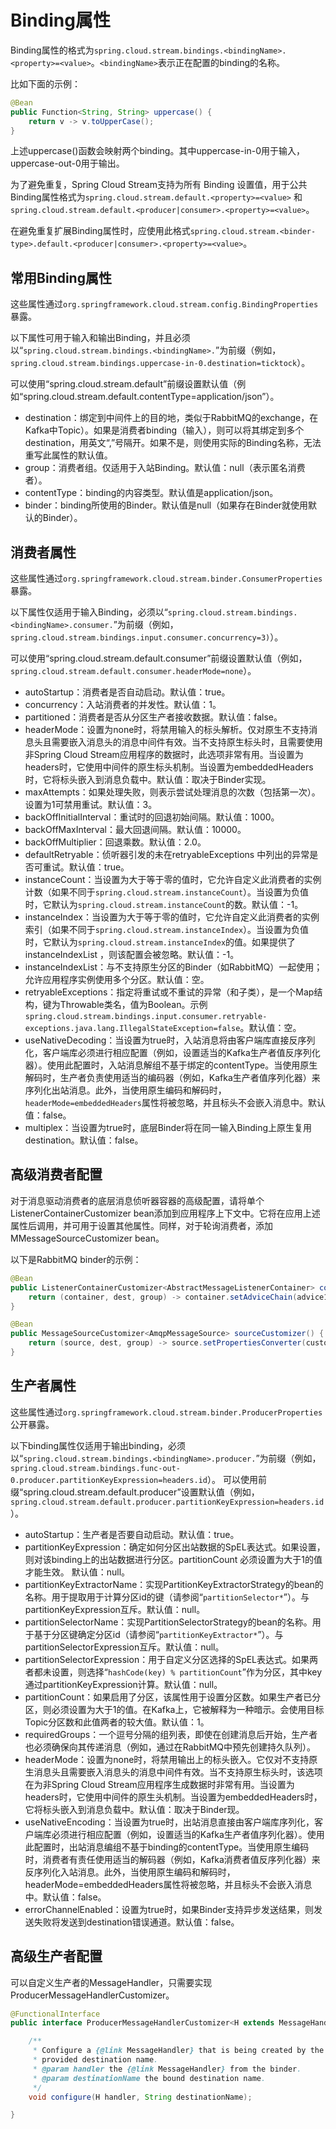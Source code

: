 # Binding属性

Binding属性的格式为`spring.cloud.stream.bindings.<bindingName>.<property>=<value>`。`<bindingName>`表示正在配置的binding的名称。


比如下面的示例：

```java
@Bean
public Function<String, String> uppercase() {
	return v -> v.toUpperCase();
}
```

上述uppercase()函数会映射两个binding。其中uppercase-in-0用于输入，uppercase-out-0用于输出。



为了避免重复，Spring Cloud Stream支持为所有 Binding 设置值，用于公共Binding属性格式为`spring.cloud.stream.default.<property>=<value>` 和 `spring.cloud.stream.default.<producer|consumer>.<property>=<value>`。


在避免重复扩展Binding属性时，应使用此格式`spring.cloud.stream.<binder-type>.default.<producer|consumer>.<property>=<value>`。



## 常用Binding属性



这些属性通过`org.springframework.cloud.stream.config.BindingProperties`暴露。



以下属性可用于输入和输出Binding，并且必须以“`spring.cloud.stream.bindings.<bindingName>.`”为前缀（例如，`spring.cloud.stream.bindings.uppercase-in-0.destination=ticktock`）。

可以使用“spring.cloud.stream.default”前缀设置默认值（例如“spring.cloud.stream.default.contentType=application/json”）。

* destination：绑定到中间件上的目的地，类似于RabbitMQ的exchange，在Kafka中Topic）。如果是消费者binding（输入），则可以将其绑定到多个destination，用英文“,”号隔开。如果不是，则使用实际的Binding名称，无法重写此属性的默认值。
* group：消费者组。仅适用于入站Binding。默认值：null（表示匿名消费者）。
* contentType：binding的内容类型。默认值是application/json。
* binder：binding所使用的Binder。默认值是null（如果存在Binder就使用默认的Binder）。

## 消费者属性


这些属性通过`org.springframework.cloud.stream.binder.ConsumerProperties`暴露。


以下属性仅适用于输入Binding，必须以“`spring.cloud.stream.bindings.<bindingName>.consumer.`”为前缀（例如，`spring.cloud.stream.bindings.input.consumer.concurrency=3)`）。

可以使用“spring.cloud.stream.default.consumer”前缀设置默认值（例如，`spring.cloud.stream.default.consumer.headerMode=none`）。

* autoStartup：消费者是否自动启动。默认值：true。
* concurrency：入站消费者的并发性。默认值：1。
* partitioned：消费者是否从分区生产者接收数据。默认值：false。
* headerMode：设置为none时，将禁用输入的标头解析。仅对原生不支持消息头且需要嵌入消息头的消息中间件有效。当不支持原生标头时，且需要使用非Spring Cloud Stream应用程序的数据时，此选项非常有用。当设置为headers时，它使用中间件的原生标头机制。当设置为embeddedHeaders时，它将标头嵌入到消息负载中。默认值：取决于Binder实现。
* maxAttempts：如果处理失败，则表示尝试处理消息的次数（包括第一次）。设置为1可禁用重试。默认值：3。
* backOffInitialInterval：重试时的回退初始间隔。默认值：1000。
* backOffMaxInterval：最大回退间隔。默认值：10000。
* backOffMultiplier：回退乘数。默认值：2.0。
* defaultRetryable：侦听器引发的未在retryableExceptions 中列出的异常是否可重试。默认值：true。
* instanceCount：当设置为大于等于零的值时，它允许自定义此消费者的实例计数（如果不同于`spring.cloud.stream.instanceCount`）。当设置为负值时，它默认为`spring.cloud.stream.instanceCount`的数。默认值：-1。
* instanceIndex：当设置为大于等于零的值时，它允许自定义此消费者的实例索引（如果不同于`spring.cloud.stream.instanceIndex`）。当设置为负值时，它默认为`spring.cloud.stream.instanceIndex`的值。如果提供了instanceIndexList ，则该配置会被忽略。默认值：-1。
* instanceIndexList：与不支持原生分区的Binder（如RabbitMQ）一起使用；允许应用程序实例使用多个分区。默认值：空。
* retryableExceptions：指定将重试或不重试的异常（和子类），是一个Map结构，键为Throwable类名，值为Boolean。示例`spring.cloud.stream.bindings.input.consumer.retryable-exceptions.java.lang.IllegalStateException=false`。默认值：空。
* useNativeDecoding：当设置为true时，入站消息将由客户端库直接反序列化，客户端库必须进行相应配置（例如，设置适当的Kafka生产者值反序列化器）。使用此配置时，入站消息解组不基于绑定的contentType。当使用原生解码时，生产者负责使用适当的编码器（例如，Kafka生产者值序列化器）来序列化出站消息。此外，当使用原生编码和解码时，`headerMode=embeddedHeaders`属性将被忽略，并且标头不会嵌入消息中。默认值：false。
* multiplex：当设置为true时，底层Binder将在同一输入Binding上原生复用destination。默认值：false。


## 高级消费者配置



对于消息驱动消费者的底层消息侦听器容器的高级配置，请将单个ListenerContainerCustomizer bean添加到应用程序上下文中。它将在应用上述属性后调用，并可用于设置其他属性。同样，对于轮询消费者，添加MMessageSourceCustomizer bean。

以下是RabbitMQ binder的示例：


```java
@Bean
public ListenerContainerCustomizer<AbstractMessageListenerContainer> containerCustomizer() {
    return (container, dest, group) -> container.setAdviceChain(advice1, advice2);
}

@Bean
public MessageSourceCustomizer<AmqpMessageSource> sourceCustomizer() {
    return (source, dest, group) -> source.setPropertiesConverter(customPropertiesConverter);
}
```


## 生产者属性



这些属性通过`org.springframework.cloud.stream.binder.ProducerProperties`公开暴露。


以下binding属性仅适用于输出binding，必须以“`spring.cloud.stream.bindings.<bindingName>.producer.`”为前缀（例如，`spring.cloud.stream.bindings.func-out-0.producer.partitionKeyExpression=headers.id`）。
可以使用前缀“spring.cloud.stream.default.producer”设置默认值（例如，`spring.cloud.stream.default.producer.partitionKeyExpression=headers.id`）。



* autoStartup：生产者是否要自动启动。默认值：true。
* partitionKeyExpression：确定如何分区出站数据的SpEL表达式。如果设置，则对该binding上的出站数据进行分区。partitionCount 必须设置为大于1的值才能生效。
默认值：null。
* partitionKeyExtractorName：实现PartitionKeyExtractorStrategy的bean的名称。用于提取用于计算分区id的键（请参阅“`partitionSelector*`”）。与partitionKeyExpression互斥。默认值：null。
* partitionSelectorName：实现PartitionSelectorStrategy的bean的名称。用于基于分区键确定分区id（请参阅“`partitionKeyExtractor*`”）。与partitionSelectorExpression互斥。默认值：null。
* partitionSelectorExpression：用于自定义分区选择的SpEL表达式。如果两者都未设置，则选择“`hashCode(key) % partitionCount`”作为分区，其中key通过partitionKeyExpression计算。默认值：null。
* partitionCount：如果启用了分区，该属性用于设置分区数。如果生产者已分区，则必须设置为大于1的值。在Kafka上，它被解释为一种暗示。会使用目标Topic分区数和此值两者的较大值。默认值：1。
* requiredGroups：一个逗号分隔的组列表，即使在创建消息后开始，生产者也必须确保向其传递消息（例如，通过在RabbitMQ中预先创建持久队列）。
* headerMode：设置为none时，将禁用输出上的标头嵌入。它仅对不支持原生消息头且需要嵌入消息头的消息中间件有效。当不支持原生标头时，该选项在为非Spring Cloud Stream应用程序生成数据时非常有用。当设置为headers时，它使用中间件的原生头机制。当设置为embeddedHeaders时，它将标头嵌入到消息负载中。默认值：取决于Binder现。
* useNativeEncoding：当设置为true时，出站消息直接由客户端库序列化，客户端库必须进行相应配置（例如，设置适当的Kafka生产者值序列化器）。使用此配置时，出站消息编组不基于binding的contentType。当使用原生编码时，消费者有责任使用适当的解码器（例如，Kafka消费者值反序列化器）来反序列化入站消息。此外，当使用原生编码和解码时，headerMode=embeddedHeaders属性将被忽略，并且标头不会嵌入消息中。默认值：false。
* errorChannelEnabled：设置为true时，如果Binder支持异步发送结果，则发送失败将发送到destination错误通道。默认值：false。


## 高级生产者配置


可以自定义生产者的MessageHandler，只需要实现ProducerMessageHandlerCustomizer。


```java
@FunctionalInterface
public interface ProducerMessageHandlerCustomizer<H extends MessageHandler> {

	/**
	 * Configure a {@link MessageHandler} that is being created by the binder for the
	 * provided destination name.
	 * @param handler the {@link MessageHandler} from the binder.
	 * @param destinationName the bound destination name.
	 */
	void configure(H handler, String destinationName);

}
```
